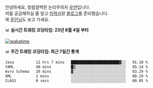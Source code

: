 안녕하세요, 청렴결백한 논리주의자 [우연](https://dev-wooyeon.github.io/quiz-app/)입니다.  
저를 궁금해하실 줄 알고 [이력서](https://ieunune.notion.site/d836ecc9172144d4b39f185b89f16a62)랑 [블로그](https://notion-blog-ieunune.vercel.app)를 준비했습니다.  
제 [주인님](https://www.instagram.com/lovely_hiru_hari_s2/)도 보고 가세요.


📊 **실시간 트래킹 코딩타임: 23년 8월 4일 부터**  

[![wakatime](https://wakatime.com/badge/user/099dd627-fdab-4072-b87a-fa91c7a76d8d.svg?style=for-the-badge)](https://wakatime.com/@099dd627-fdab-4072-b87a-fa91c7a76d8d)

📊 **주간 트래킹 코딩타임: 최근 7일간 통계**

<!--START_SECTION:waka-->

```txt
Java          12 hrs 7 mins   ██████████████████████▓░░   91.10 %
YAML          40 mins         █▒░░░░░░░░░░░░░░░░░░░░░░░   05.14 %
Avro Schema   26 mins         ▓░░░░░░░░░░░░░░░░░░░░░░░░   03.29 %
XML           2 mins          ░░░░░░░░░░░░░░░░░░░░░░░░░   00.29 %
CLASS         0 secs          ░░░░░░░░░░░░░░░░░░░░░░░░░   00.05 %
```

<!--END_SECTION:waka-->

<!-- ![](./profile-3d-contrib/profile-night-view.svg)-->

